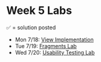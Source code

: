 # Week 5 Labs

&#x2705; = solution posted

- Mon 7/18: [View Implementation](https://github.com/ga-adi-nyc/View-Implementation-Lab)
- Tue 7/19: [Fragments Lab](https://github.com/ga-adi-nyc/Fragments-Lab)
- Wed 7/20: [Usability Testing Lab](https://github.com/ga-adi-nyc/Usability-Testing-Lab)
